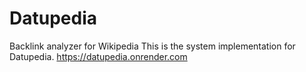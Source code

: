 # Datupedia
Backlink analyzer for Wikipedia
This is the system implementation for Datupedia. 
https://datupedia.onrender.com

